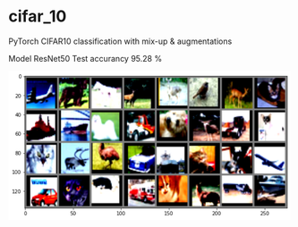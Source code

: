 # cifar_10
PyTorch CIFAR10 classification with mix-up & augmentations

Model ResNet50 
Test accurancy 95.28 %

![plot](cifar_samples.png)
